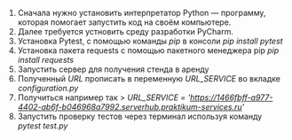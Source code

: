 1. Сначала нужно установить интерпретатор Python — программу, которая помогает запустить код на своём компьютере.  
2. Далее требуется устновить среду разработки PyCharm.
3. Установка Pytest, с помощью команды *pip* в консоли *pip install pytest*
4. Установка пакета requests с помощью пакетного менеджера pip *pip install requests*
5. Запустить сервер для получения стенда в аренду
6. Полученный *URL* прописать в переменную *URL_SERVICE* во вкладке *configuration.py*
7. Получиться например так > *URL_SERVICE = 'https://1466fbff-a977-4402-ab6f-b046968a7992.serverhub.praktikum-services.ru'*
8. Запустить проверку тестов через терминал используя команду *pytest test.py*

